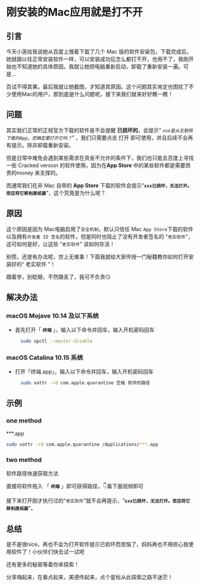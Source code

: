 # 刚安装的Mac应用就是打不开

## 引言

今天小莲给我说她从百度上搜着下载了几个 Mac 版的软件安装包，下载完成后，她就跟以往正常安装软件一样，可以安装成功后怎么都打不开，也用不了，我刚开始也不知道她的具体原因，我就让她把电脑重新启动，卸载了重新安装一遍。可是...

百试不得其果。最后我就让她截图，才知道其原因。这个问题其实肯定也困扰了不少使用Mac的用户，那到底是什么问题呢，接下来我们就来好好瞧一瞧！


## 问题


其实我们正常的正规官方下载的软件是不会提醒 **已损坏的**，会提示“ *`xxx是从互联网下载的App。您确定要打开它吗？`*” ，我们只需要点击 打开 即可使用，并且后续不会再有提示。除非卸载重新安装。


但是日常中难免会遇到某些需求在资金不允许的条件下，我们也只能去百度上寻找一些 Cracked version 的软件使用，因为在**App Store** 中的某些软件都是需要昂贵的money 来支撑的。


而通常我们在非 Mac 自带的 **App Store** 下载的软件会提示“**`xxx已损坏，无法打开。您应将它移到废纸篓`**”，这个究竟是为什么呢？

## 原因

这个原因是因为 Mac电脑启用了`安全机制`，默认只信任 Mac `App Store`下载的软件以及拥有`开发者 ID 签名`的软件，但是同时也阻止了没有开发者签名的 “`老实软件`”，这可如何是好，让这些 “`老实软件`” 该如何存活！

别慌，还是有办法呢，世上无难事！下面我就给大家传授一门秘籍教你如何打开安装好的“ 老实软件 ”！

跟着学，别眨眼，不然跟丢了，我可不负责😏

## 解决办法



### macOS Mojave 10.14 及以下系统

- 首先打开「  **`终端`** 」，输入以下命令并回车，输入开机密码回车


  ```bash
    sudo spctl --master-disable
  ```


### macOS Catalina 10.15 系统
- 打开「终端.app」，输入以下命令并回车，输入开机密码回车


  ```bash
    sudo xattr -rd com.apple.quarantine 空格 软件的路径
  ```

## 示例


### one method


***.app

```bash
sudo xattr -rd com.apple.quarantine /Applications/***.app
```



### two method

软件路径快速获取方法

直接将软件拖入 「 **`终端`** 」即可获得路径，👇看下面视频即可


接下来打开刚才执行过的“`老实软件`”就不会再提示，“**`xxx已损坏，无法打开。您应将它移到废纸篓`**”。

## 总结

是不是很nice，再也不会为打开软件提示已损坏而苦恼了，妈妈再也不用担心我使用软件了！小伙伴们快去试一试吧

还有更多的秘密等着你来探索！


分享嗨起来，在看点起来，美德传起来，点个星标从此探索之路不迷茫！

